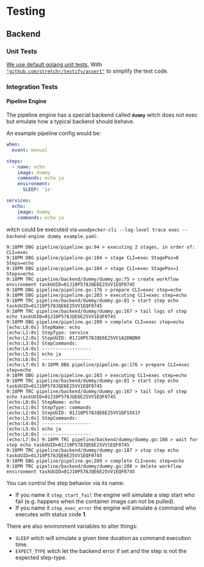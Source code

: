# Testing

## Backend

### Unit Tests

[We use default golang unit tests.](https://go.dev/doc/tutorial/add-a-test)
With [`"github.com/stretchr/testify/assert"`](https://pkg.go.dev/github.com/stretchr/testify@v1.9.0/assert) to simplify the test code.

### Integration Tests

#### Pipeline Engine

The pipeline engine has a special backend called **`dummy`** witch does not exec but emulate how a typical backend should behave.

An example pipeline config would be:

```yaml
when:
  event: manual

steps:
  - name: echo
    image: dummy
    commands: echo ja
    environment:
      SLEEP: '1s'

services:
  echo:
    image: dummy
    commands: echo ja
```

witch could be executed via `woodpecker-cli --log-level trace exec --backend-engine dummy example.yaml`:

```none
9:18PM DBG pipeline/pipeline.go:94 > executing 2 stages, in order of: CLI=exec
9:18PM DBG pipeline/pipeline.go:104 > stage CLI=exec StagePos=0 Steps=echo
9:18PM DBG pipeline/pipeline.go:104 > stage CLI=exec StagePos=1 Steps=echo
9:18PM TRC pipeline/backend/dummy/dummy.go:75 > create workflow environment taskUUID=01J10P578JQE6E25VV1EQF0745
9:18PM DBG pipeline/pipeline.go:176 > prepare CLI=exec step=echo
9:18PM DBG pipeline/pipeline.go:203 > executing CLI=exec step=echo
9:18PM TRC pipeline/backend/dummy/dummy.go:81 > start step echo taskUUID=01J10P578JQE6E25VV1EQF0745
9:18PM TRC pipeline/backend/dummy/dummy.go:167 > tail logs of step echo taskUUID=01J10P578JQE6E25VV1EQF0745
9:18PM DBG pipeline/pipeline.go:209 > complete CLI=exec step=echo
[echo:L0:0s] StepName: echo
[echo:L1:0s] StepType: service
[echo:L2:0s] StepUUID: 01J10P578JQE6E25VV1A2DNQN9
[echo:L3:0s] StepCommands:
[echo:L4:0s] ------------------
[echo:L5:0s] echo ja
[echo:L6:0s] ------------------
[echo:L7:0s] 9:18PM DBG pipeline/pipeline.go:176 > prepare CLI=exec step=echo
9:18PM DBG pipeline/pipeline.go:203 > executing CLI=exec step=echo
9:18PM TRC pipeline/backend/dummy/dummy.go:81 > start step echo taskUUID=01J10P578JQE6E25VV1EQF0745
9:18PM TRC pipeline/backend/dummy/dummy.go:167 > tail logs of step echo taskUUID=01J10P578JQE6E25VV1EQF0745
[echo:L0:0s] StepName: echo
[echo:L1:0s] StepType: commands
[echo:L2:0s] StepUUID: 01J10P578JQE6E25VV1DFSXX1Y
[echo:L3:0s] StepCommands:
[echo:L4:0s] ------------------
[echo:L5:0s] echo ja
[echo:L6:0s] ------------------
[echo:L7:0s] 9:18PM TRC pipeline/backend/dummy/dummy.go:108 > wait for step echo taskUUID=01J10P578JQE6E25VV1EQF0745
9:18PM TRC pipeline/backend/dummy/dummy.go:187 > stop step echo taskUUID=01J10P578JQE6E25VV1EQF0745
9:18PM DBG pipeline/pipeline.go:209 > complete CLI=exec step=echo
9:18PM TRC pipeline/backend/dummy/dummy.go:208 > delete workflow environment taskUUID=01J10P578JQE6E25VV1EQF0745
```

You can control the step behavior via its name:

- If you name it `step_start_fail` the engine will simulate a step start who fail (e.g. happens when the container image can not be pulled).
- If you name it `step_exec_error` the engine will simulate a command who executes with status code **1**.

There are also environment variables to alter things:

- `SLEEP` witch will simulate a given time duration as command execution time.
- `EXPECT_TYPE` witch let the backend error if set and the step is not the expected step-type.
